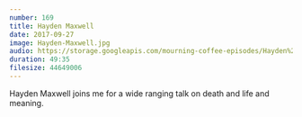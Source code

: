 ```yaml
---
number: 169
title: Hayden Maxwell
date: 2017-09-27
image: Hayden-Maxwell.jpg
audio: https://storage.googleapis.com/mourning-coffee-episodes/Hayden%20Maxwell%20Release.mp3
duration: 49:35
filesize: 44649006
---
```


Hayden Maxwell joins me for a wide ranging talk on death and life and meaning. 
